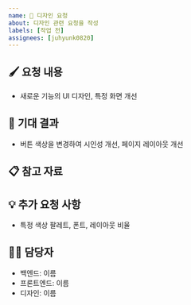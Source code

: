 ```yaml
---
name: 🎨 디자인 요청
about: 디자인 관련 요청을 작성
labels: [작업 전]
assignees: [juhyunk0820]
---
```


<!--📚 GitHub 이슈 작성 템플릿 -->
<!-- 필요한 제목을 복사 붙여넣기하여 사용해주세요!
🎨 [디자인][카테고리] 무슨 부분 디자인 요청
🔥 [긴급]
⌛ [~월/일]
-->

🖌️ 요청 내용
---
<!-- 요청하는 디자인의 목적과 요구사항을 간단히 설명해주세요 -->

- 새로운 기능의 UI 디자인, 특정 화면 개선

🎯 기대 결과
---
<!-- 디자인이 적용된 후 예상되는 결과를 명확히 작성해주세요. -->

- 버튼 색상을 변경하여 시인성 개선, 페이지 레이아웃 개선

📋 참고 자료
---
<!-- 기존 디자인 참고 링크, 피그마, 이미지 파일 등등 첨부 -->

💡 추가 요청 사항
---
<!-- 추가적으로 필요한 요소나 고려해야 할 점을 작성해주세요 -->

- 특정 색상 팔레트, 폰트, 레이아웃 비율

🙋‍♂️ 담당자
---

- 백엔드: 이름
- 프론트엔드: 이름
- 디자인: 이름
